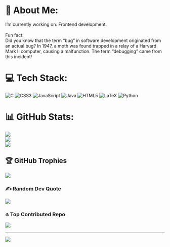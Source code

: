 # 💫 About Me:
I’m currently working on: Frontend development.<br><br>Fun fact:<br>Did you know that the term “bug” in software development originated from an actual bug? In 1947, a moth was found trapped in a relay of a Harvard Mark II computer, causing a malfunction. The term “debugging” came from this incident!


# 💻 Tech Stack:
![C](https://img.shields.io/badge/c-%2300599C.svg?style=flat&logo=c&logoColor=white) ![CSS3](https://img.shields.io/badge/css3-%231572B6.svg?style=flat&logo=css3&logoColor=white) ![JavaScript](https://img.shields.io/badge/javascript-%23323330.svg?style=flat&logo=javascript&logoColor=%23F7DF1E) ![Java](https://img.shields.io/badge/java-%23ED8B00.svg?style=flat&logo=openjdk&logoColor=white) ![HTML5](https://img.shields.io/badge/html5-%23E34F26.svg?style=flat&logo=html5&logoColor=white) ![LaTeX](https://img.shields.io/badge/latex-%23008080.svg?style=flat&logo=latex&logoColor=white) ![Python](https://img.shields.io/badge/python-3670A0?style=flat&logo=python&logoColor=ffdd54)
# 📊 GitHub Stats:
![](https://github-readme-stats.vercel.app/api?username=NKWILI&theme=dark&hide_border=false&include_all_commits=true&count_private=false)<br/>
![](https://github-readme-streak-stats.herokuapp.com/?user=NKWILI&theme=dark&hide_border=false)<br/>
![](https://github-readme-stats.vercel.app/api/top-langs/?username=NKWILI&theme=dark&hide_border=false&include_all_commits=true&count_private=false&layout=compact)

## 🏆 GitHub Trophies
![](https://github-profile-trophy.vercel.app/?username=NKWILI&theme=radical&no-frame=false&no-bg=true&margin-w=4)

### ✍️ Random Dev Quote
![](https://quotes-github-readme.vercel.app/api?type=horizontal&theme=radical)

### 🔝 Top Contributed Repo
![](https://github-contributor-stats.vercel.app/api?username=NKWILI&limit=5&theme=dark&combine_all_yearly_contributions=true)

---
[![](https://visitcount.itsvg.in/api?id=NKWILI&icon=0&color=0)](https://visitcount.itsvg.in)

<!-- Proudly created with GPRM ( https://gprm.itsvg.in ) -->
